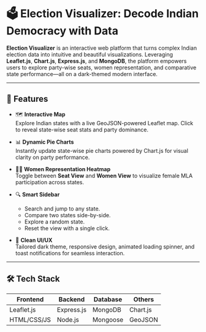 # 🗳️ Election Visualizer: Decode Indian Democracy with Data

**Election Visualizer** is an interactive web platform that turns complex Indian election data into intuitive and beautiful visualizations. Leveraging **Leaflet.js**, **Chart.js**, **Express.js**, and **MongoDB**, the platform empowers users to explore party-wise seats, women representation, and comparative state performance—all on a dark-themed modern interface.

---

## 🚀 Features

- 🗺️ **Interactive Map**  
  Explore Indian states with a live GeoJSON-powered Leaflet map. Click to reveal state-wise seat stats and party dominance.

- 📊 **Dynamic Pie Charts**  
  Instantly update state-wise pie charts powered by Chart.js for visual clarity on party performance.

- 👩‍⚖️ **Women Representation Heatmap**  
  Toggle between **Seat View** and **Women View** to visualize female MLA participation across states.

- 🔍 **Smart Sidebar**  
  - Search and jump to any state.  
  - Compare two states side-by-side.  
  - Explore a random state.  
  - Reset the view with a single click.

- 🎯 **Clean UI/UX**  
  Tailored dark theme, responsive design, animated loading spinner, and toast notifications for seamless interaction.

---

## 🛠️ Tech Stack

| Frontend | Backend | Database | Others |
|---------|---------|----------|--------|
| Leaflet.js | Express.js | MongoDB | Chart.js |
| HTML/CSS/JS | Node.js | Mongoose | GeoJSON |


